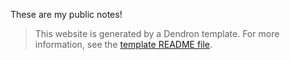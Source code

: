 
These are my public notes!

> This website is generated by a Dendron template. For more information, see the [template README file](https://github.com/dendronhq/template.publish.github-action/).

